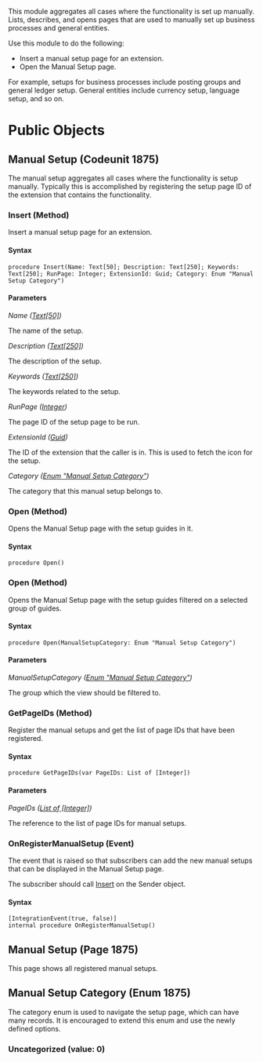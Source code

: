 This module aggregates all cases where the functionality is set up manually. Lists, describes, and opens pages that are used to manually set up business processes and general entities. 

Use this module to do the following:
- Insert a manual setup page for an extension.
- Open the Manual Setup page.

For example, setups for business processes include posting groups and general ledger setup. General entities include currency setup, language setup, and so on.


# Public Objects
## Manual Setup (Codeunit 1875)

 The manual setup aggregates all cases where the functionality is setup manually. Typically this is accomplished 
 by registering the setup page ID of the extension that contains the functionality.
 

### Insert (Method) <a name="Insert"></a> 
Insert a manual setup page for an extension.

#### Syntax
```
procedure Insert(Name: Text[50]; Description: Text[250]; Keywords: Text[250]; RunPage: Integer; ExtensionId: Guid; Category: Enum "Manual Setup Category")
```
#### Parameters
*Name ([Text[50]](https://docs.microsoft.com/en-us/dynamics365/business-central/dev-itpro/developer/methods-auto/text/text-data-type))* 

The name of the setup.

*Description ([Text[250]](https://docs.microsoft.com/en-us/dynamics365/business-central/dev-itpro/developer/methods-auto/text/text-data-type))* 

The description of the setup.

*Keywords ([Text[250]](https://docs.microsoft.com/en-us/dynamics365/business-central/dev-itpro/developer/methods-auto/text/text-data-type))* 

The keywords related to the setup.

*RunPage ([Integer](https://docs.microsoft.com/en-us/dynamics365/business-central/dev-itpro/developer/methods-auto/integer/integer-data-type))* 

The page ID of the setup page to be run.

*ExtensionId ([Guid](https://docs.microsoft.com/en-us/dynamics365/business-central/dev-itpro/developer/methods-auto/guid/guid-data-type))* 

The ID of the extension that the caller is in. This is used to fetch the icon for the setup.

*Category ([Enum "Manual Setup Category"]())* 

The category that this manual setup belongs to.

### Open (Method) <a name="Open"></a> 
Opens the Manual Setup page with the setup guides in it.

#### Syntax
```
procedure Open()
```
### Open (Method) <a name="Open"></a> 
Opens the Manual Setup page with the setup guides filtered on a selected group of guides.

#### Syntax
```
procedure Open(ManualSetupCategory: Enum "Manual Setup Category")
```
#### Parameters
*ManualSetupCategory ([Enum "Manual Setup Category"]())* 

The group which the view should be filtered to.

### GetPageIDs (Method) <a name="GetPageIDs"></a> 
Register the manual setups and get the list of page IDs that have been registered.

#### Syntax
```
procedure GetPageIDs(var PageIDs: List of [Integer])
```
#### Parameters
*PageIDs ([List of [Integer]]())* 

The reference to the list of page IDs for manual setups.

### OnRegisterManualSetup (Event) <a name="OnRegisterManualSetup"></a> 

 The event that is raised so that subscribers can add the new manual setups that can be displayed in the Manual Setup page.
 


 The subscriber should call [Insert](#Insert) on the Sender object.
 

#### Syntax
```
[IntegrationEvent(true, false)]
internal procedure OnRegisterManualSetup()
```

## Manual Setup (Page 1875)
This page shows all registered manual setups.


## Manual Setup Category (Enum 1875)
The category enum is used to navigate the setup page, which can have many records. It is encouraged to extend this enum and use the newly defined options.

### Uncategorized (value: 0)

